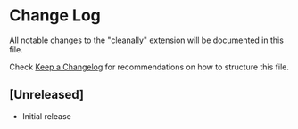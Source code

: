 # Change Log

All notable changes to the "cleanally" extension will be documented in this file.

Check [Keep a Changelog](http://keepachangelog.com/) for recommendations on how to structure this file.

## [Unreleased]

- Initial release